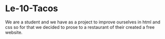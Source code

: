 # Le-10-Tacos
We are a student and we have as a project to improve ourselves in html and css so for that we decided to prose to a restaurant of their created a free website.

